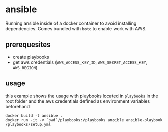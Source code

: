 # ansible
Running ansible inside of a docker container to avoid installing dependencies. Comes bundled with `boto` to enable work with AWS.

## prerequesites
 * create playbooks
 * get aws credentials (`AWS_ACCESS_KEY_ID`, `AWS_SECRET_ACCESS_KEY`, `AWS_REGION`)

## usage
this example shows the usage with playbooks located in `playbooks` in the root folder and the aws credentials defined as environment variables beforehand
```
docker build -t ansible .
docker run -it -v `pwd`/playbooks:/playbooks ansible ansible-playbook /playbooks/setup.yml
```
